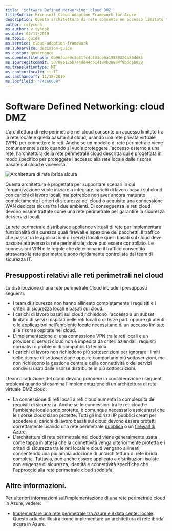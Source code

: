 ```yaml
---
title: 'Software Defined Networking: cloud DMZ'
titleSuffix: Microsoft Cloud Adoption Framework for Azure
description: Questa architettura di rete consente un accesso limitato tra le reti locali e basate sul cloud.
author: rotycenh
ms.author: v-tyhopk
ms.date: 02/11/2019
ms.topic: guide
ms.service: cloud-adoption-framework
ms.subservice: decision-guide
ms.custom: governance
ms.openlocfilehash: 6b96fbae9c3e31fc4c133ce6a19589324a86dd83
ms.sourcegitcommit: 50788e12bb744dd44da14184b3e884f9bddab828
ms.translationtype: MT
ms.contentlocale: it-IT
ms.lasthandoff: 11/18/2019
ms.locfileid: "74160038"
---
```

# <a name="software-defined-networking-cloud-dmz"></a>Software Defined Networking: cloud DMZ

L'architettura di rete perimetrale nel cloud consente un accesso limitato fra la rete locale e quella basata sul cloud, usando una rete privata virtuale (VPN) per connettere le reti. Anche se un modello di rete perimetrale viene comunemente usato quando si vuole proteggere l'accesso esterno a una rete, l'architettura della rete perimetrale cloud descritta qui è progettata in modo specifico per proteggere l'accesso alla rete locale dalle risorse basate sul cloud e viceversa.

![Architettura di rete ibrida sicura](https://docs.microsoft.com/azure/architecture/reference-architectures/dmz/images/dmz-private.png)

Questa architettura è progettata per supportare scenari in cui l'organizzazione vuole iniziare a integrare carichi di lavoro basati sul cloud con carichi di lavoro locali, ma potrebbe non aver ancora maturato completamente i criteri di sicurezza nel cloud o acquisito una connessione WAN dedicata sicura fra i due ambienti. Di conseguenza le reti cloud devono essere trattate come una rete perimetrale per garantire la sicurezza dei servizi locali.

La rete perimetrale distribuisce appliance virtuali di rete per implementare funzionalità di sicurezza quali firewall e ispezione dei pacchetti. Il traffico che passa tra le applicazioni o i servizi locali e quelli basati sul cloud deve passare attraverso la rete perimetrale, dove può essere controllato. Le connessioni VPN e le regole che determinano il traffico consentito attraverso la rete perimetrale sono rigidamente controllate dai team di sicurezza IT.

## <a name="cloud-dmz-assumptions"></a>Presupposti relativi alle reti perimetrali nel cloud

La distribuzione di una rete perimetrale Cloud include i presupposti seguenti:

- I team di sicurezza non hanno allineato completamente i requisiti e i criteri di sicurezza locali e basati sul cloud.
- I carichi di lavoro basati sul cloud richiedono l'accesso a un subset limitato di servizi ospitati nelle reti locali o di terze parti oppure gli utenti o le applicazioni nell'ambiente locale necessitano di un accesso limitato alle risorse ospitate nel cloud.
- L'implementazione di una connessione VPN tra le reti locali e un provider di servizi cloud non è impedita da criteri aziendali, requisiti normativi o problemi di compatibilità tecnica.
- I carichi di lavoro non richiedono più sottoscrizioni per ignorare i limiti delle risorse di sottoscrizione oppure comportano più sottoscrizioni, ma non richiedono la gestione centrale della connettività o dei servizi condivisi usati dalle risorse distribuite in più sottoscrizioni.

I team di adozione del cloud devono prendere in considerazione i seguenti problemi quando si esamina l'implementazione di un'architettura di rete virtuale DMZ cloud:

- La connessione di reti locali a reti cloud aumenta la complessità dei requisiti di sicurezza. Anche se le connessioni tra le reti cloud e l'ambiente locale sono protette, è comunque necessario assicurarsi che le risorse cloud siano protette. Tutti gli indirizzi IP pubblici creati per accedere ai carichi di lavoro basati sul cloud devono essere protetti correttamente usando una rete perimetrale [pubblica](https://docs.microsoft.com/azure/architecture/reference-architectures/dmz/secure-vnet-dmz?toc=https://docs.microsoft.com/azure/cloud-adoption-framework/toc.json&bc=https://docs.microsoft.com/azure/cloud-adoption-framework/_bread/toc.json) o un [firewall di Azure](https://docs.microsoft.com/azure/firewall).
- L'architettura di rete perimetrale nel cloud viene generalmente usata come tappa in attesa che la connettività venga ulteriormente protetta e i criteri di sicurezza tra le reti locale e cloud vengano allineati, consentendo una più ampia adozione di un'architettura di rete ibrida completa. Tuttavia, può anche essere applicato a distribuzioni isolate con esigenze di sicurezza, identità e connettività specifiche che l'approccio alla rete perimetrale cloud soddisfa.

## <a name="learn-more"></a>Altre informazioni.

Per ulteriori informazioni sull'implementazione di una rete perimetrale cloud in Azure, vedere:

- [Implementare una rete perimetrale tra Azure e il data center locale](https://docs.microsoft.com/azure/architecture/reference-architectures/dmz/secure-vnet-hybrid). Questo articolo illustra come implementare un'architettura di rete ibrida sicura in Azure.
